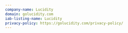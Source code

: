 ```yaml
---
company-name: Lucidity
domain: golucidity.com
iab-listing-name: Lucidity
privacy-policy: https://golucidity.com/privacy-policy/
---
```

